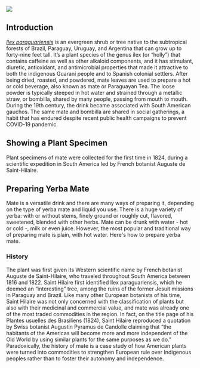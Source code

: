 <a href="https://www.juncture-digital.org"><img src="https://juncture-digital.github.io/juncture/static/images/ve-button.png"></a>

<param ve-config 
       title="Yerba Mate: From Sacred Drink to Caffeinated Star"
       author="Lucas Mertehikian"
       source-image="https://github.com/lucasmerte/testvfr/blob/main/Yerba_Mate.jpg?raw=true"
       banner="https://github.com/lucasmerte/testvfr/blob/main/Yerba_Mate.jpg?raw=true"
       layout="vertical">
      

## Introduction

[*Ilex paraguariensis*](https://powo.science.kew.org/taxon/urn:lsid:ipni.org:names:315555-2) is an evergreen shrub or tree native to the subtropical forests of Brazil, Paraguay, Uruguay, and Argentina that can grow up to forty-nine feet tall. It’s a plant species of the genus ilex (or “holly”) that contains caffeine as well as other alkaloid components, and it has stimulant, diuretic, antioxidant, and antimicrobial properties that made it attractive to both the indigenous Guaraní people and to Spanish colonial settlers. After being dried, roasted, and powdered, mate leaves are used to prepare a hot or cold beverage, also known as mate or Paraguayan Tea. The loose powder is typically steeped in hot water and strained through a <span data-click-image-zoomto="375,359,194,183">metallic straw, or bombilla</span>, shared by many people, passing from <span data-click-image-zoomto="505,414,195,184">mouth to mouth</span>. During the 19th century, the drink became associated with South American gauchos. The same mate and bombilla are shared in social gatherings, a habit that has endured despite recent public health campaigns to prevent COVID-19 pandemic.

<param ve-entity eid="Q733" title="Paraguay">
<param ve-entity eid="Q155" title="Brazil">
<param ve-map center="-23.08533401364973, -57.90116104230547" zoom="6" title="Yerba mate's range" show-labels>
<param ve-map basemap="Esri_WorldPhysical">

## Showing a Plant Specimen

Plant specimens of mate were collected for the first time in 1824, during a scientific expedition in South America led by French botanist Auguste de Saint-Hilaire. 

<param ve-image url="http://n2t.net/ark:/65665/m3b9dae814-1745-4537-aa9c-f2b38b033a59" label ="Ilex paraguariensis" description="US National Herbarium" license="public domain">


## Preparing Yerba Mate

Mate is a versatile drink and there are many ways of preparing it, depending on the type of yerba mate and liquid you use. There is a huge variety of yerba: with or without stems, finely ground or roughly cut, flavored, sweetened, blended with other herbs. Mate can be drunk with water - hot or cold -, milk or even juice.
However, the most popular and traditional way of preparing mate is plain, with hot water. Here's how to prepare yerba mate.

<param ve-video vid="s6eEk3sLUTE">

### History 

The plant was first given its Western scientific name by French botanist Auguste de Saint-Hilaire, who traveled throughout South America between 1816 and 1822. Saint Hilaire first identified Ilex paraguariensis, which he deemed an “interesting” tree, among the ruins of the former Jesuit missions in Paraguay and Brazil.  Like many other European botanists of his time, Saint Hilaire was not only concerned with the classification of plants but also with their medicinal and commercial value, and mate was already one of the most traded commodities in the region. In fact, on the title page of his Plantes usuelles des Brasiliens (1824), Saint Hilaire reproduced a quotation by Swiss botanist Augustin Pyramus de Candolle claiming that “the habitants of the Americas will become more and more independent of the Old World by using similar plants for the same purposes as we do.” Paradoxically, the history of mate is a case study of how American plants were turned into commodities to strengthen European rule over Indigenous peoples rather than to foster their autonomy and independence.

<param ve-knightlab-timeline
source="18kVMOskQSVhuTE5i1zGqIA9eJG1DHJRrh_FXttqcCww"
timenav-position="bottom"
hash-bookmark="false”
initial-zoom="1"
height="750">
